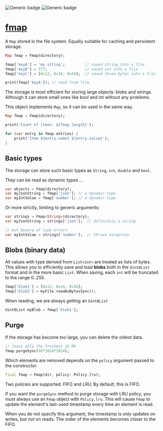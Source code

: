 ![Generic badge](https://img.shields.io/badge/status-draft-red.svg)
![Generic badge](https://img.shields.io/badge/testing_on-Windows_|_MacOS_|_Ubuntu-blue.svg)


# [fmap](https://github.com/rtmigo/fmap)

А `Map` stored in the file system. Equally suitable for caching and persistent 
storage.

``` dart
Map fmap = Fmap(directory);

fmap['keyA'] = 'my string';         // saved string into a file
fmap['keyB'] = 777;                 // saved int into a file
fmap['keyC'] = [0x12, 0x34, 0x56];  // saved three-bytes into a file

print(fmap['keyA']); // read from file
```

The storage is most efficient for storing large objects: blobs and strings. Although it can store small ones like bool and int without any problems.

This object implements `Map`, so it can be used in the same way.

``` dart
Map fmap = Fmap(directory);

print('Count of items: ${fmap.length}');

for (var entry in fmap.entries) {
    print('Item ${entry.name} ${entry.value}'); 
}
```

## Basic types

The storage can store such basic types as `String`, `int`, `double` and `bool`.


They can be read as dynamic types ...

``` dart
var objects = Fmap(directory);
var myJsonString = fmap['json']; // a dynamic type
var myIntValue = fmap['number']; // a dynamic type
```

Or more strictly, limiting to generic arguments:

``` dart
var strings = Fmap<String>(directory);
var myJsonString = strings['json'];  // definitely a string 

// but beware of type errors:
var myIntValue = strings['number'];  // throws exception
```

## Blobs (binary data)

All values with type derived from `List<int>` are treated as lists of bytes.
This allows you to efficiently save and load **blobs** both in the `Uint8List` 
format and in the more basic `List`. When saving, each `int` will be truncated to 
the range 0..255.

``` dart
fmap['blob1'] = [0x12, 0x34, 0x56];
fmap['blob2'] = myFile.readAsBytesSync();
```

When reading, we are always getting an `Uint8List`
``` dart  
Uint8List myBlob = fmap['blob1'];
```





## Purge

If the storage has become too large, you can delete the oldest data.

``` dart
// leave only the freshest 16 Mb
fmap.purgeSync(16*1024*1024);
```

Which elements are removed depends on the `policy` argument passed to the 
constructor.

``` dart
final fmap = Fmap(dir, policy: Policy.lru);
```

Two policies are supported: FIFO and LRU. By default, this is FIFO.

If you want the `purgeSync` method to purge storage with LRU policy, you must
always use an `Fmap` object with `Policy.lru`. This will cause `Fmap` to update 
the element's last-used timestamp every time an element is read.

When you do not specify this argument, the timestamp is only updates on writes,
but not on reads. The order of the elements becomes closer to the FIFO.




